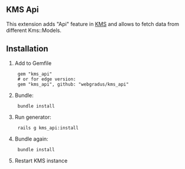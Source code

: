 ## KMS Api

<!-- [![Build Status](https://travis-ci.org/apiqcms/kms_models.svg?branch=master)](https://travis-ci.org/apiqcms/kms_models) -->
<!-- [![Code Climate](https://codeclimate.com/github/apiqcms/kms_models/badges/gpa.svg)](https://codeclimate.com/github/apiqcms/kms_models) -->

This extension adds "Api" feature in [KMS](https://github.com/apiqcms/kms) and allows to fetch data from different Kms::Models.

## Installation

1. Add to Gemfile

        gem "kms_api"
        # or for edge version:
        gem "kms_api", github: "webgradus/kms_api"

2. Bundle:

        bundle install

3. Run generator:

        rails g kms_api:install

4. Bundle again:

        bundle install

5. Restart KMS instance
